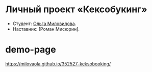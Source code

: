 # Личный проект «Кексобукинг»

* Студент: [Ольга Миловидова](https://up.htmlacademy.ru/javascript/16/user/352527).
* Наставник: [Роман Мисюрин].

# demo-page
https://milovaola.github.io/352527-keksobooking/

